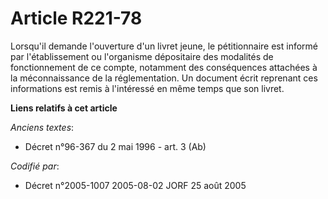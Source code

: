 # Article R221-78

Lorsqu'il demande l'ouverture d'un livret jeune, le pétitionnaire est informé par l'établissement ou l'organisme dépositaire
des modalités de fonctionnement de ce compte, notamment des conséquences attachées à la méconnaissance de la réglementation.
Un document écrit reprenant ces informations est remis à l'intéressé en même temps que son livret.

**Liens relatifs à cet article**

_Anciens textes_:

  - Décret n°96-367 du 2 mai 1996 - art. 3 (Ab)

_Codifié par_:

  - Décret n°2005-1007 2005-08-02 JORF 25 août 2005
